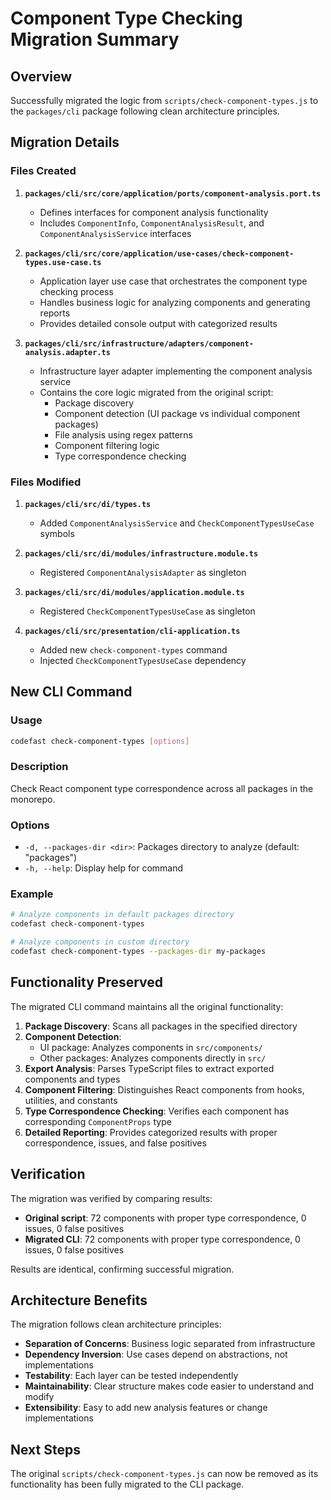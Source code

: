 # Component Type Checking Migration Summary

## Overview
Successfully migrated the logic from `scripts/check-component-types.js` to the `packages/cli` package following clean architecture principles.

## Migration Details

### Files Created
1. **`packages/cli/src/core/application/ports/component-analysis.port.ts`**
   - Defines interfaces for component analysis functionality
   - Includes `ComponentInfo`, `ComponentAnalysisResult`, and `ComponentAnalysisService` interfaces

2. **`packages/cli/src/core/application/use-cases/check-component-types.use-case.ts`**
   - Application layer use case that orchestrates the component type checking process
   - Handles business logic for analyzing components and generating reports
   - Provides detailed console output with categorized results

3. **`packages/cli/src/infrastructure/adapters/component-analysis.adapter.ts`**
   - Infrastructure layer adapter implementing the component analysis service
   - Contains the core logic migrated from the original script:
     - Package discovery
     - Component detection (UI package vs individual component packages)
     - File analysis using regex patterns
     - Component filtering logic
     - Type correspondence checking

### Files Modified
1. **`packages/cli/src/di/types.ts`**
   - Added `ComponentAnalysisService` and `CheckComponentTypesUseCase` symbols

2. **`packages/cli/src/di/modules/infrastructure.module.ts`**
   - Registered `ComponentAnalysisAdapter` as singleton

3. **`packages/cli/src/di/modules/application.module.ts`**
   - Registered `CheckComponentTypesUseCase` as singleton

4. **`packages/cli/src/presentation/cli-application.ts`**
   - Added new `check-component-types` command
   - Injected `CheckComponentTypesUseCase` dependency

## New CLI Command

### Usage
```bash
codefast check-component-types [options]
```

### Description
Check React component type correspondence across all packages in the monorepo.

### Options
- `-d, --packages-dir <dir>`: Packages directory to analyze (default: "packages")
- `-h, --help`: Display help for command

### Example
```bash
# Analyze components in default packages directory
codefast check-component-types

# Analyze components in custom directory
codefast check-component-types --packages-dir my-packages
```

## Functionality Preserved

The migrated CLI command maintains all the original functionality:

1. **Package Discovery**: Scans all packages in the specified directory
2. **Component Detection**: 
   - UI package: Analyzes components in `src/components/`
   - Other packages: Analyzes components directly in `src/`
3. **Export Analysis**: Parses TypeScript files to extract exported components and types
4. **Component Filtering**: Distinguishes React components from hooks, utilities, and constants
5. **Type Correspondence Checking**: Verifies each component has corresponding `ComponentProps` type
6. **Detailed Reporting**: Provides categorized results with proper correspondence, issues, and false positives

## Verification

The migration was verified by comparing results:
- **Original script**: 72 components with proper type correspondence, 0 issues, 0 false positives
- **Migrated CLI**: 72 components with proper type correspondence, 0 issues, 0 false positives

Results are identical, confirming successful migration.

## Architecture Benefits

The migration follows clean architecture principles:
- **Separation of Concerns**: Business logic separated from infrastructure
- **Dependency Inversion**: Use cases depend on abstractions, not implementations
- **Testability**: Each layer can be tested independently
- **Maintainability**: Clear structure makes code easier to understand and modify
- **Extensibility**: Easy to add new analysis features or change implementations

## Next Steps

The original `scripts/check-component-types.js` can now be removed as its functionality has been fully migrated to the CLI package.
